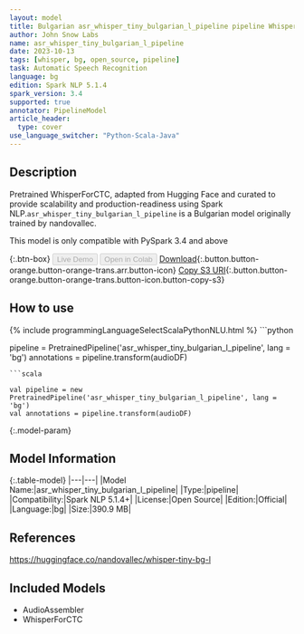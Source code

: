 ```yaml
---
layout: model
title: Bulgarian asr_whisper_tiny_bulgarian_l_pipeline pipeline WhisperForCTC from nandovallec
author: John Snow Labs
name: asr_whisper_tiny_bulgarian_l_pipeline
date: 2023-10-13
tags: [whisper, bg, open_source, pipeline]
task: Automatic Speech Recognition
language: bg
edition: Spark NLP 5.1.4
spark_version: 3.4
supported: true
annotator: PipelineModel
article_header:
  type: cover
use_language_switcher: "Python-Scala-Java"
---
```


## Description

Pretrained WhisperForCTC, adapted from Hugging Face and curated to provide scalability and production-readiness using Spark NLP.`asr_whisper_tiny_bulgarian_l_pipeline` is a Bulgarian model originally trained by nandovallec.

This model is only compatible with PySpark 3.4 and above

{:.btn-box}
<button class="button button-orange" disabled>Live Demo</button>
<button class="button button-orange" disabled>Open in Colab</button>
[Download](https://s3.amazonaws.com/auxdata.johnsnowlabs.com/public/models/asr_whisper_tiny_bulgarian_l_pipeline_bg_5.1.4_3.4_1697238999385.zip){:.button.button-orange.button-orange-trans.arr.button-icon}
[Copy S3 URI](s3://auxdata.johnsnowlabs.com/public/models/asr_whisper_tiny_bulgarian_l_pipeline_bg_5.1.4_3.4_1697238999385.zip){:.button.button-orange.button-orange-trans.button-icon.button-copy-s3}

## How to use



<div class="tabs-box" markdown="1">
{% include programmingLanguageSelectScalaPythonNLU.html %}
```python

pipeline = PretrainedPipeline('asr_whisper_tiny_bulgarian_l_pipeline', lang = 'bg')
annotations =  pipeline.transform(audioDF)

```
```scala

val pipeline = new PretrainedPipeline('asr_whisper_tiny_bulgarian_l_pipeline', lang = 'bg')
val annotations = pipeline.transform(audioDF)

```
</div>

{:.model-param}
## Model Information

{:.table-model}
|---|---|
|Model Name:|asr_whisper_tiny_bulgarian_l_pipeline|
|Type:|pipeline|
|Compatibility:|Spark NLP 5.1.4+|
|License:|Open Source|
|Edition:|Official|
|Language:|bg|
|Size:|390.9 MB|

## References

https://huggingface.co/nandovallec/whisper-tiny-bg-l

## Included Models

- AudioAssembler
- WhisperForCTC